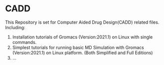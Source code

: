 # CADD
This Repository is set for Computer Aided Drug Design(CADD) related files.
Including:
  1. Installation tutorials of Gromacs (Version:2021.1) on Linux with single commands.
  2. Simplest tutorials for running basic MD Simulation with Gromacs (Version:2021.1) on Linux platform.
     (Both Simplified and Full Editions)
  3. ...
